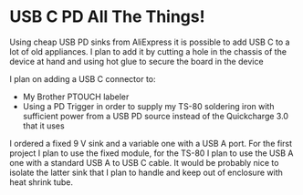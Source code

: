 # USB C PD All The Things!

Using cheap USB PD sinks from AliExpress it is possible to add USB C to a lot of old appliances. I plan to add it by cutting a hole in the chassis of the device at hand and using hot glue to secure the board in the device

I plan on adding a USB C connector to:
- My Brother PTOUCH labeler
- Using a PD Trigger in order to supply my TS-80 soldering iron with sufficient power from a USB PD source instead of the Quickcharge 3.0 that it uses

I ordered a fixed 9 V sink and a variable one with a USB A port. For the first project I plan to use the fixed module, for the TS-80 I plan to use the USB A one with a standard USB A to USB C cable. It would be probably nice to isolate the latter sink that I plan to handle and keep out of enclosure with heat shrink tube.
